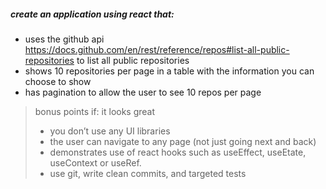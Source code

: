 ##### create an application using react that:

- uses the github api https://docs.github.com/en/rest/reference/repos#list-all-public-repositories to list all public repositories
- shows 10 repositories per page in a table with the information you can choose to show
- has pagination to allow the user to see 10 repos per page

> bonus points if:
> it looks great
>
> - you don’t use any UI libraries
> - the user can navigate to any page (not just going next and back)
> - demonstrates use of react hooks such as useEffect, useEtate, useContext or useRef.
> - use git, write clean commits, and targeted tests
